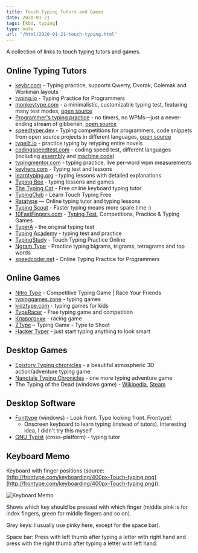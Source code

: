 ```yaml
---
title: Touch Typing Tutors and Games
date: 2020-01-21
tags: [kbd, typing]
type: note
url: "/html/2020-01-21-touch-typing.html"
---
```


A collection of links to touch typing tutors and games.

<!-- more -->


## Online Typing Tutors

*   [keybr.com](https://keybr.com/) - Typing practice, supports Qwerty, Dvorak, Colemak and Workman layouts
*   [typing.io](https://typing.io/) - Typing Practice for Programmers
*   [monkeytype.com](https://monkeytype.com/) - a minimalistic, customizable typing test, featuring many test modes, [open source](https://github.com/Miodec/monkey-type)
*   [Programmer's typing practice](https://climech.github.io/typing-practice/) - no timers, no WPMs—just a never-ending stream of gibberish, [open source](https://github.com/climech/typing-practice)
*   [speedtyper.dev](https://www.speedtyper.dev/) - Typing competitions for programmers, code snippets from open source projects in different languages, [open source](https://github.com/codicocodes/speedtyper.dev/tree/main)
*   [typelit.io](https://www.typelit.io/) - practice typing by retyping entire novels
*   [codingspeedtest.com](https://codingspeedtest.com/) - coding speed test, different languages (including [assembly](https://codingspeedtest.com/?language=asm6502) and [machine code](https://codingspeedtest.com/?language=machine))
*   [typingmentor.com](https://typingmentor.com/typing-practice/) - typing practice, live per-word wpm measurements
*   [keyhero.com](https://keyhero.com/) - Typing test and lessons
*   [learntyping.org](https://www.learntyping.org/) - typing lessons with detailed explanations
*   [Typing Bee](https://www.typingbee.com/) - typing lessons and games
*   [The Typing Cat](https://thetypingcat.com/ ) - Free online keyboard typing tutor
*   [TypingClub](https://www.typingclub.com/) - Learn Touch Typing Free
*   [Ratatype](https://www.ratatype.com/) — Online typing tutor and typing lessons
*   [Typing Scout](https://typingscout.com/en/ ) - Faster typing means more spare time :)
*   [10FastFingers.com](https://10fastfingers.com/) - [Typing Test](https://10fastfingers.com/typing-test/english), Competitions, Practice & Typing Games
*   [TyperA](http://typera.net/) - the original typing test
*   [Typing Academy](https://www.typing.academy/) - typing test and practice
*   [TypingStudy](https://www.typingstudy.com/) - Touch Typing Practice Online
*   [Ngram Type](https://ranelpadon.github.io/ngram-type/) - Practice typing bigrams, trigrams, tetragrams and top words
*   [speedcoder.net](https://www.speedcoder.net/) - Online Typing Practice for Programmers

## Online Games

*   [Nitro Type](https://www.nitrotype.com/) - Competitive Typing Game | Race Your Friends
*   [typinggames.zone](https://www.typinggames.zone/) - typing games
*   [kidztype.com](https://www.kidztype.com/browse-typing-games.html) - typing games for kids
*   [TypeRacer](https://play.typeracer.com/) - Free typing game and competition
*   [Клавогонки](http://klavogonki.ru/) - racing game
*   [ZType](https://zty.pe/) – Typing Game - Type to Shoot
*   [Hacker Typer](http://hackertyper.com/) - just start typing anything to look smart

##  Desktop Games
*   [Epistory Typing chronicles](http://www.epistorygame.com/) - a beautiful atmospheric 3D action/adventure typing game
*   [Nanotale Typing Chronicles](https://nanotalegame.com/) - one more typing adventure game
*   The Typing of the Dead (windows game) - [Wikipedia](https://en.wikipedia.org/wiki/The_Typing_of_the_Dead?oldformat=true), [Steam](https://store.steampowered.com/app/246580/The_Typing_of_The_Dead_Overkill/)

##  Desktop Software

*   [Fonttype](http://frontype.com/about_two.php) (windows) - Look front. Type looking front. Frontype!.
    *   Onscreen keyboard to learn typing (instead of tutors). Interesting idea, I didn't try this myself
*   [GNU Typist](http://www.gnu.org/software/gtypist/) (cross-platform) - typing tutor

## Keyboard Memo

Keyboard with finger positions (source: [http://frontype.com/keyboarding/400px-Touch-typing.png](http://frontype.com/keyboarding/400px-Touch-typing.png)):

![Keyboard Memo](/400px-Touch-typing.png "Keyboard Touch Typing Memo")

Shows which key should be pressed with which finger (middle pink is for index fingers, green for middle fingers and so on).

Grey keys: I usually use pinky here, except for the space bar).

Space bar: Press with left thumb after typing a letter with right hand and press with the right thumb after typing a letter with left hand.
